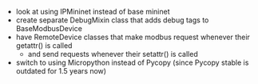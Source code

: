 - look at using IPMininet instead of base mininet
- create separate DebugMixin class that adds debug tags to BaseModbusDevice
- have RemoteDevice classes that make modbus request whenever their getattr() is called
   - and send requests whenever their setattr() is called
- switch to using Micropython instead of Pycopy (since Pycopy stable is outdated for 1.5 years now)

